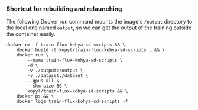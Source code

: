 ### Shortcut for rebuilding and relaunching

The following Docker run command mounts the image's `/output` directory to the local one named `output`, so we can get the output of the training outside the container easily.

```
docker rm -f train-flux-kohya-sd-scripts && \
    docker build -t kopyl/train-flux-kohya-sd-scripts . && \
    docker run \
        --name train-flux-kohya-sd-scripts \
        -d \
        -v ./output:/output \
        -v ./dataset:/dataset \
        --gpus all \
        --shm-size 8G \
        kopyl/train-flux-kohya-sd-scripts && \
    docker ps && \
    docker logs train-flux-kohya-sd-scripts -f
```

